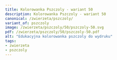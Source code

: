 ```yaml
---
title: Kolorowanka Pszczoly - wariant 50
description: Kolorowanka Pszczoly - wariant 50
canonical: /zwierzeta/pszczoly/
variant_of: pszczoly
image: /zwierzeta/pszczoly/50/pszczoly-50.svg
pdf: /zwierzeta/pszczoly/50/pszczoly-50.pdf
alt: "Edukacyjna kolorowanka pszczoly do wydruku"
tags:
- zwierzeta
- pszczoly
---
```

